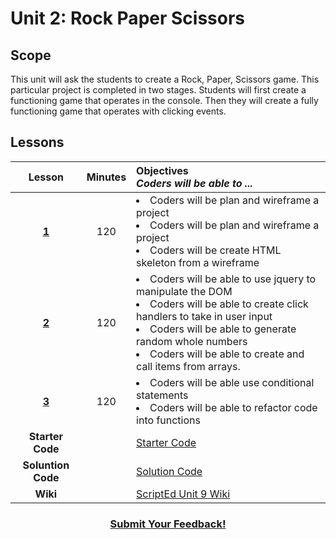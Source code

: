 # Unit 2: Rock Paper Scissors


## Scope
This unit will ask the students to create a Rock, Paper, Scissors game. This particular project is completed in two stages. Students will first create a functioning game that operates in the console. Then they will create a fully functioning game that operates with clicking events.

## Lessons
|Lesson|Minutes|Objectives <br> *Coders will be able to ...*|
|:-------:|:-------:|:-------|
|[**1**](https://docs.google.com/presentation/d/1ZktWplvZWdjnDF2dpS6sj14J1MHnG9P4AymCSCgWR-U/edit#slide=id.g1d0118cf2a_0_406)|120| <li> Coders will be plan and wireframe a project</li> <li> Coders will be plan and wireframe a project</li>  <li> Coders will be create HTML skeleton from a wireframe</li>|
|[**2**](https://docs.google.com/presentation/d/1ZktWplvZWdjnDF2dpS6sj14J1MHnG9P4AymCSCgWR-U/edit#slide=id.g1f4c7fca2c_3_463)|120|<li> Coders will be able to use jquery to manipulate the DOM</li> <li> Coders will be able to create click handlers to take in user input</li><li> Coders will be able to generate random whole numbers</li> <li> Coders will be able to create and call items from arrays.</li> |
|[**3**](https://docs.google.com/presentation/d/1ZktWplvZWdjnDF2dpS6sj14J1MHnG9P4AymCSCgWR-U/edit#slide=id.g1f4c7fca2c_3_475)|120| <li> Coders will be able use conditional statements</li> <li> Coders will be able to refactor code into functions</li>|
|**Starter Code**||<a href="https://github.com/ScriptEdcurriculum/advanced_rockpaperscissors_startercode">Starter Code</a>|
|**Soluntion Code**||<a href="https://github.com/ScriptEdcurriculum/advanced_rockpaperscissors_solution">Solution Code</a>|
|**Wiki**||<a href="https://github.com/ScriptEdcurriculum/curriculum2016/wiki/foundationsCourse#unit-9-conditionals-variables--strings">ScriptEd Unit 9 Wiki</a>|


<h3 align="center"><a href="https://docs.google.com/forms/d/e/1FAIpQLSfx0wkLyw_jSOhWR2yY8GTR8TV2NXYZc40us7aPHnl9bO6WAQ/viewform">Submit Your Feedback!</a></h3>
